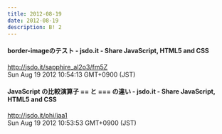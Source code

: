 ```yaml
---
title: 2012-08-19
date: 2012-08-19
description: B! 2
---
```


#### border-imageのテスト - jsdo.it - Share JavaScript, HTML5 and CSS
http://jsdo.it/sapphire_al2o3/fm5Z<br>
Sun Aug 19 2012 10:54:13 GMT+0900 (JST)<br>


#### JavaScript の比較演算子 == と === の違い - jsdo.it - Share JavaScript, HTML5 and CSS
http://jsdo.it/phi/jaa1<br>
Sun Aug 19 2012 10:53:53 GMT+0900 (JST)<br>


